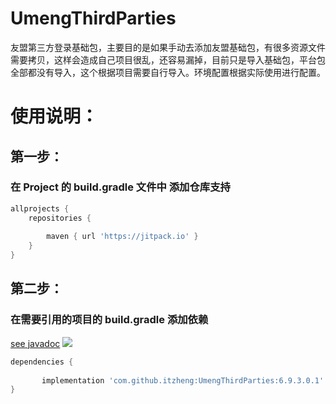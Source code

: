 # UmengThirdParties
友盟第三方登录基础包，主要目的是如果手动去添加友盟基础包，有很多资源文件需要拷贝，这样会造成自己项目很乱，还容易漏掉，目前只是导入基础包，平台包全部都没有导入，这个根据项目需要自行导入。环境配置根据实际使用进行配置。

# 使用说明：
## 第一步：
### 在 Project 的 build.gradle 文件中 添加仓库支持
```groovy
allprojects {
    repositories {
        
        maven { url 'https://jitpack.io' }
    }
} 
```
## 第二步：
### 在需要引用的项目的 build.gradle 添加依赖
[see javadoc](https://javadoc.jitpack.io/com/github/itzheng/UmengThirdParties/latest/javadoc/index.html)
[![](https://jitpack.io/v/itzheng/UmengThirdParties.svg)](https://jitpack.io/#itzheng/UmengThirdParties)
```groovy
dependencies {
        
       implementation 'com.github.itzheng:UmengThirdParties:6.9.3.0.1'
}
```

